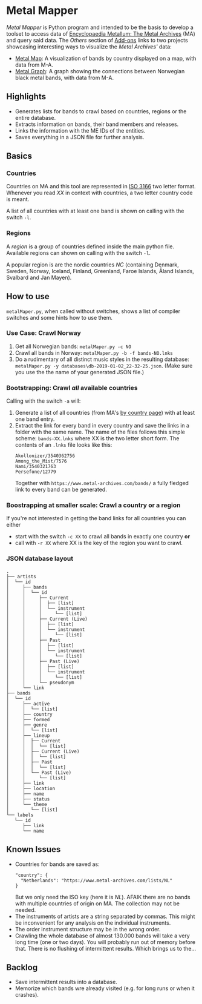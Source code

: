# Metal Mapper
_Metal Mapper_ is Python program and intended to be the basis to develop a toolset to access data of 
[Encyclopaedia Metallum: The Metal Archives](https://www.metal-archives.com/) (MA) and query said data. The
_Others_ section of [Add-ons](https://www.metal-archives.com/content/tools) links to two projects showcasing
interesting ways to visualize the _Metal Archives'_ data:

* [Metal Map](https://metal-map.com/): A visualization of bands by country displayed on a map, with data from M-A.
* [Metal Graph](http://metal-graph.com/): A graph showing the connections between Norwegian black metal bands, 
    with data from M-A. 

## Highlights

* Generates lists for bands to crawl based on countries, regions or the entire database.
* Extracts information on bands, their band members and releases.
* Links the information with the ME IDs of the entities.
* Saves everything in a JSON file for further analysis. 

## Basics

### Countries

Countries on MA and this tool are represented in [ISO 3166](https://en.wikipedia.org/wiki/ISO_3166-1_alpha-2)
two letter format. Whenever you read _XX_ in context with countries, a two letter country code is meant.

A list of all countries with at least one band is shown on calling with the switch `-l`.

### Regions

A _region_ is a group of countries defined inside the main python file. Available regions can shown on calling 
with the switch `-l`.

A popular region is are the nordic countries *NC* (containing Denmark, Sweden, Norway, Iceland, Finland, 
Greenland, Faroe Islands, Åland Islands, Svalbard and Jan Mayen).

## How to use

`metalMaper.py`, when called without switches, shows a list of compiler switches and some hints
how to use them.

### Use Case: Crawl Norway

1. Get all Norwegian bands: `metalMaper.py -c NO`
2. Crawl all bands in Norway: `metalMaper.py -b -f bands-NO.lnks`
3. Do a rudimentary of all distinct music styles in the resulting database: 
`metalMaper.py -y databases\db-2019-01-02_22-32-25.json`. (Make sure you use the the name of your generated
JSON file.)

### Bootstrapping: Crawl _all_ available countries

Calling with the switch `-a` will:

1. Generate a list of all countries (from MA's [by country page](https://www.metal-archives.com/browse/country))
with at least one band entry.
2. Extract the link for every band in every country and save the links in a folder with the same name.
    The name of the files follows this simple scheme: `bands-XX.lnks` where XX is the two letter short form.
    The contents of an `.lnks` file looks like this:
    ```
    Akollonizer/3540362756
    Among_the_Mist/7576
    Nami/3540321763
    Persefone/12779
    ```
    Together with `https://www.metal-archives.com/bands/` a fully fledged link to every band can be generated.
    
### Boostrapping at smaller scale: Crawl a country or a region

If you're not interested in getting the band links for all countries you can either 

* start with the switch `-c XX` to crawl all bands in exactly one country **or** 
* call with `-r XX` where XX is the key of the region you want to crawl.

### JSON database layout

```
.
├── artists
│  └── id
│     ├── bands
│     │  └── id
│     │     ├── Current
│     │     │  ├── [list]
│     │     │  └── instrument
│     │     │     └── [list]
│     │     ├── Current (Live)
│     │     │  ├── [list]
│     │     │  └── instrument
│     │     │     └── [list]
│     │     ├── Past
│     │     │  ├── [list]
│     │     │  └── instrument
│     │     │     └── [list]
│     │     ├── Past (Live)
│     │     │  ├── [list]
│     │     │  └── instrument
│     │     │     └── [list]
│     │     └── pseudonym
│     └── link
├── bands
│  └── id
│     ├── active
│     │  └── [list]
│     ├── country
│     ├── formed
│     ├── genre
│     │  └── [list]
│     ├── lineup
│     │  ├── Current
│     │  │  └── [list]
│     │  ├── Current (Live)
│     │  │  └── [list]
│     │  ├── Past
│     │  │  └── [list]
│     │  └── Past (Live)
│     │     └── [list]
│     ├── link
│     ├── location
│     ├── name
│     ├── status
│     └── theme
│        └── [list]
└── labels
   └── id
      ├── link
      └── name
```

## Known Issues

* Countries for bands are saved as:
    ```
    "country": {
      "Netherlands": "https://www.metal-archives.com/lists/NL"
    }
    ```
    But we only need the ISO key (here it is _NL_). AFAIK there are no bands with multiple countries
    of origin on MA. The collection may not be needed.
* The instruments of artists are a string separated by commas. This might be
    inconvenient for any analysis on the individual instruments.
* The order instrument structure may be in the wrong order. 
* Crawling the whole database of almost 130.000 bands will take a very long time (one or two days). 
    You will probably run out of memory before that. There is no flushing of intermittent results. Which 
    brings us to the...

## Backlog

* Save intermittent results into a database.
* Memorize which bands wre already visited (e.g. for long runs or when it crashes). 